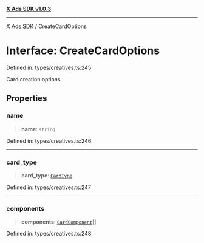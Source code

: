 [**X Ads SDK v1.0.3**](../README.md)

***

[X Ads SDK](../globals.md) / CreateCardOptions

# Interface: CreateCardOptions

Defined in: types/creatives.ts:245

Card creation options

## Properties

### name

> **name**: `string`

Defined in: types/creatives.ts:246

***

### card\_type

> **card\_type**: [`CardType`](../type-aliases/CardType.md)

Defined in: types/creatives.ts:247

***

### components

> **components**: [`CardComponent`](CardComponent.md)[]

Defined in: types/creatives.ts:248
